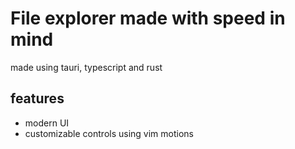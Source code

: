 # File explorer made with speed in mind
made using tauri, typescript and rust 
## features
- modern UI
- customizable controls using vim motions